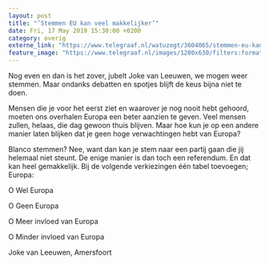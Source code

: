 ```yaml
---
layout: post
title: "’Stemmen EU kan veel makkelijker’"
date: Fri, 17 May 2019 15:30:00 +0200
category: overig
externe_link: "https://www.telegraaf.nl/watuzegt/3604065/stemmen-eu-kan-veel-makkelijker"
feature_image: "https://www.telegraaf.nl/images/1200x630/filters:format(jpeg):quality(80)/cdn-kiosk-api.telegraaf.nl/217e3eb2-789d-11e9-98d5-0217670beecd.jpg"
---
```


<p class="intro">Nog even en dan is het zover, jubelt Joke van Leeuwen, we mogen weer stemmen. Maar ondanks debatten en spotjes blijft de keus bijna niet te doen.</p> <p>Mensen die je voor het eerst ziet en waarover je nog nooit hebt gehoord, moeten ons overhalen Europa een beter aanzien te geven. Veel mensen zullen, helaas, die dag gewoon thuis blijven. Maar hoe kun je op een andere manier laten blijken dat je geen hoge verwachtingen hebt van Europa?</p><p>Blanco stemmen? Nee, want dan kan je stem naar een partij gaan die jij helemaal niet steunt. De enige manier is dan toch een referendum. En dat kan heel gemakkelijk. Bij de volgende verkiezingen één tabel toevoegen; Europa:</p><p>O Wel Europa</p><p>O Geen Europa</p><p>O Meer invloed van Europa</p><p>O Minder invloed van Europa</p><p>Joke van Leeuwen, Amersfoort</p>
